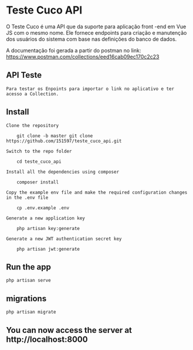 # Teste Cuco API

O Teste Cuco é uma API que da suporte para aplicação front -end em Vue JS com o mesmo nome. 
Ele fornece endpoints para criação e manutenção dos usuários do sistema com base nas definições do banco de dados.

A documentação foi gerada a partir do postman no link:
https://www.postman.com/collections/eed16cab09ec170c2c23

## API Teste
    Para testar os Enpoints para importar o link no aplicativo e ter acesso a Collection.

## Install

    Clone the repository

        git clone -b master git clone https://github.com/151597/teste_cuco_api.git

    Switch to the repo folder

        cd teste_cuco_api
        
    Install all the dependencies using composer

        composer install

    Copy the example env file and make the required configuration changes in the .env file

        cp .env.example .env

    Generate a new application key

        php artisan key:generate

    Generate a new JWT authentication secret key

        php artisan jwt:generate

## Run the app

    php artisan serve

## migrations

    php artisan migrate
## You can now access the server at http://localhost:8000


